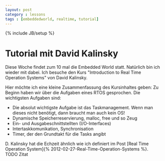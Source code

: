```yaml
---
layout: post
category : lessons
tags : [embeddedworld, realtime, tutorial]
---
```

{% include JB/setup %}

# Tutorial mit David Kalinsky

Diese Woche findet zum 10 mal die Embedded World statt. Natürlich bin ich wieder
mit dabei. Ich besuche den Kurs "Introduction to Real Time Operation Systems" 
von David Kalinsky. 

Hier möchte ich eine kleine Zusammenfassung des Kursinhaltes geben: 
Zu Beginn haben wir über die Aufgaben eines RTOS gesprochen. Die wichtigsten 
Aufgaben sind: 
* Die absolut wichtigste Aufgabe ist das Taskmanagement. Wenn man dieses nicht 
   benötigt, dann braucht man auch kein OS!
* Dynamische Speicherreservierung, malloc, free und so Zeug
* Ein- und Ausgabeschnittstellten (I/O-Interfaces)
* Intertaskkomunikation, Synchronisation
* Timer, der den Grundtakt für die Tasks angibt

D. Kalinsky hat die Echzeit ähnlich wie ich definiert im Post 
[Real Time Operation System]{% 2012-02-27-Real-Time-Operation-Systems %}. 
TODO Zitat


